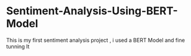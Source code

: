    # Sentiment-Analysis-Using-BERT-Model
This is my first sentiment analysis project , i used a BERT Model and fine tunning It  
   
   
       
             
     
                
                  
         
   
 
